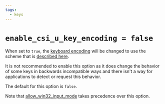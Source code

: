 ```yaml
---
tags:
  - keys
---
```

# `enable_csi_u_key_encoding = false`

When set to `true`, the [keyboard encoding](../../key-encoding.md) will be
changed to use the scheme that is [described
here](http://www.leonerd.org.uk/hacks/fixterms/).

It is not recommended to enable this option as it does change the behavior of
some keys in backwards incompatible ways and there isn't a way for applications
to detect or request this behavior.

The default for this option is `false`.

Note that [allow_win32_input_mode](allow_win32_input_mode.md) takes
precedence over this option.
